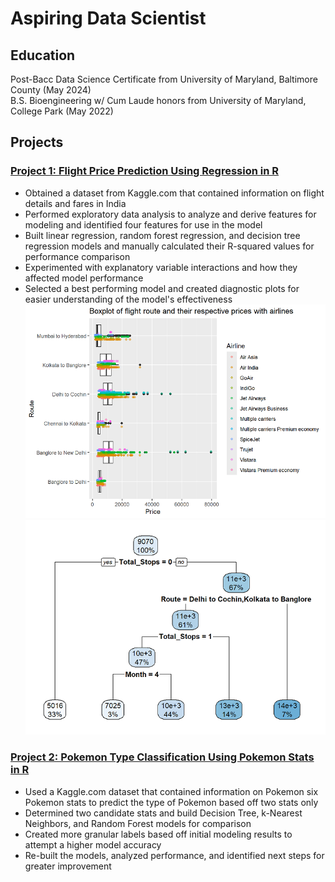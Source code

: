 # Aspiring Data Scientist

## Education
Post-Bacc Data Science Certificate from University of Maryland, Baltimore County (May 2024)<br>
B.S. Bioengineering w/ Cum Laude honors from University of Maryland, College Park (May 2022)

## Projects
### [Project 1: Flight Price Prediction Using Regression in R](https://cwdwiggins.github.io/Flight-Price-Project/)
- Obtained a dataset from Kaggle.com that contained information on flight details and fares in India
- Performed exploratory data analysis to analyze and derive features for modeling and identified four features for use in the model
- Built linear regression, random forest regression, and decision tree regression models and manually calculated their R-squared values for performance comparison
- Experimented with explanatory variable interactions and how they affected model performance
- Selected a best performing model and created diagnostic plots for easier understanding of the model's effectiveness  <br>
![](images/Flight_Prices_Project/Flight_Route_Airline_Boxplot.png)
![](images/Flight_Prices_Project/Decision_Tree_Mdl.png)

### [Project 2: Pokemon Type Classification Using Pokemon Stats in R](https://cwdwiggins.github.io/Pokemon-Stats-Project/)
- Used a Kaggle.com dataset that contained information on Pokemon six Pokemon stats to predict the type of Pokemon based off two stats only
- Determined two candidate stats and build Decision Tree, k-Nearest Neighbors, and Random Forest models for comparison
- Created more granular labels based off initial modeling results to attempt a higher model accuracy
- Re-built the models, analyzed performance, and identified next steps for greater improvement
